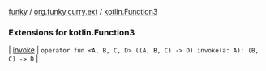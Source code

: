 [funky](../../index.md) / [org.funky.curry.ext](../index.md) / [kotlin.Function3](.)

### Extensions for kotlin.Function3

| [invoke](invoke.md) | `operator fun <A, B, C, D> ((A, B, C) -> D).invoke(a: A): (B, C) -> D` |

